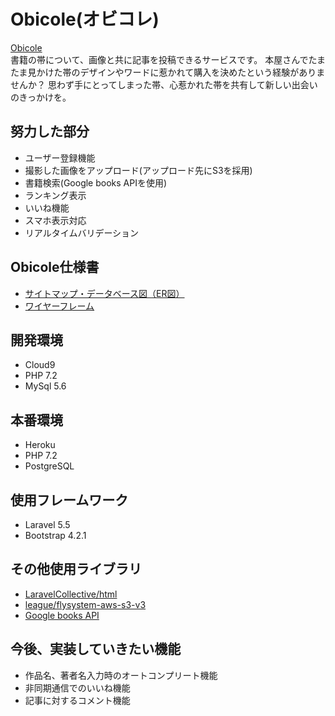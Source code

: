 # Obicole(オビコレ)
[Obicole](https://www.obicole.com)  
書籍の帯について、画像と共に記事を投稿できるサービスです。
本屋さんでたまたま見かけた帯のデザインやワードに惹かれて購入を決めたという経験がありませんか？
思わず手にとってしまった帯、心惹かれた帯を共有して新しい出会いのきっかけを。

## 努力した部分
- ユーザー登録機能
- 撮影した画像をアップロード(アップロード先にS3を採用)
- 書籍検索(Google books APIを使用)
- ランキング表示
- いいね機能
- スマホ表示対応
- リアルタイムバリデーション

## Obicole仕様書
- [サイトマップ・データベース図（ER図）](https://cacoo.com/diagrams/JIkrVmHdfCnYeo3F/F8523)
- [ワイヤーフレーム](https://cacoo.com/diagrams/CTpmhWJIi7I8OArX/CCA6C)

## 開発環境
- Cloud9
- PHP 7.2
- MySql 5.6

## 本番環境
- Heroku
- PHP 7.2
- PostgreSQL 

## 使用フレームワーク
- Laravel 5.5
- Bootstrap 4.2.1

## その他使用ライブラリ
- [LaravelCollective/html](https://github.com/LaravelCollective/html)
- [league/flysystem-aws-s3-v3](https://github.com/thephpleague/flysystem-aws-s3-v3)
- [Google books API](https://developers.google.com/books/docs/v1/using)

## 今後、実装していきたい機能
- 作品名、著者名入力時のオートコンプリート機能
- 非同期通信でのいいね機能
- 記事に対するコメント機能